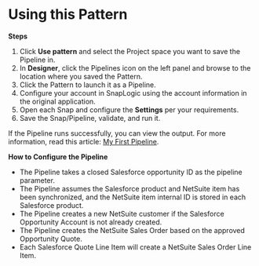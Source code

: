 # Using this Pattern

**Steps**

1. Click **Use pattern** and select the Project space you want to save the Pipeline in.
2. In **Designer**, click the Pipelines icon on the left panel and browse to the location where you saved the Pattern.
3. Click the Pattern to launch it as a Pipeline.
4. Configure your account in SnapLogic using the account information in the original application.
5. Open each Snap and configure the **Settings** per your requirements.
6. Save the Snap/Pipeline, validate, and run it.

If the Pipeline runs successfully, you can view the output. For more information, read this article: [My First Pipeline](https://docs-snaplogic.atlassian.net/wiki/spaces/SD/pages/1438412).

**How to Configure the Pipeline**

* The Pipeline takes a closed Salesforce opportunity ID as the pipeline parameter.
* The Pipeline assumes the Salesforce product and NetSuite item has been synchronized, and the NetSuite item internal ID is stored in each Salesforce product.
* The Pipeline creates a new NetSuite customer if the Salesforce Opportunity Account is not already created.
* The Pipeline creates the NetSuite Sales Order based on the approved Opportunity Quote.
* Each Salesforce Quote Line Item will create a NetSuite Sales Order Line Item.

